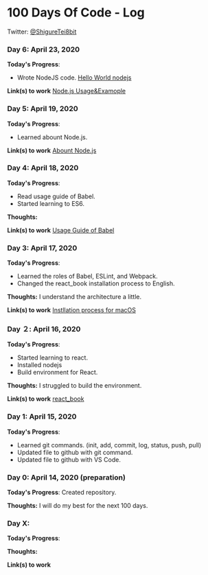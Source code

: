 # 100 Days Of Code - Log

Twitter: [@ShigureTei8bit](https://twitter.com/ShigureTei8bit)

### Day 6: April 23, 2020

**Today's Progress**:
* Wrote NodeJS code. [Hello World nodejs](code/hello-nodejs/)

**Link(s) to work**
[Node.js Usage&Examople](https://nodejs.org/docs/latest-v13.x/api/synopsis.html)


### Day 5: April 19, 2020

**Today's Progress**:
* Learned abount Node.js.

**Link(s) to work**
[Abount Node.js](https://nodejs.org/en/about/)


### Day 4: April 18, 2020

**Today's Progress**:
* Read usage guide of Babel.
* Started learning to ES6.

**Thoughts:**

**Link(s) to work**
[Usage Guide of Babel](https://babeljs.io/docs/en/usage)


### Day 3: April 17, 2020

**Today's Progress**:
* Learned the roles of Babel, ESLint, and Webpack.
* Changed the react_book installation process to English.

**Thoughts:**
I understand the architecture a little.

**Link(s) to work**
[Instllation process for macOS](https://github.com/shiguretei/react_book/blob/master/docs/install_mac.md)


### Day ２: April 16, 2020

**Today's Progress**:
* Started learning to react.
* Installed nodejs
* Build environment for React.

**Thoughts:**
I struggled to build the environment.

**Link(s) to work**
[react_book](https://github.com/yuumi3/react_book)


### Day 1: April 15, 2020

**Today's Progress**:
* Learned git commands. (init, add, commit, log, status, push, pull)
* Updated file to github with git command.
* Updated file to github with VS Code.


### Day 0: April 14, 2020 (preparation)

**Today's Progress**: Created repository.

**Thoughts:** I will do my best for the next 100 days.


### Day X:

**Today's Progress**:

**Thoughts:**

**Link(s) to work**
